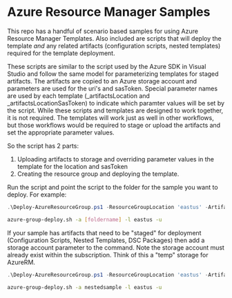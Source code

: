 # Azure Resource Manager Samples

This repo has a handful of scenario based samples for using Azure Resource Manager Templates.  Also included are scripts that will deploy the template *and* any related artifacts (configuration scripts, nested templates) required for the template deployment.

These scripts are similar to the script used by the Azure SDK in Visual Studio and follow the same model for parameterizing templates for staged artifacts.
The artifacts are copied to an Azure storage account and parameters are used for the uri's and sasToken. Special parameter names are used by each template
 (_artifactsLocation and _artifactsLocationSasToken) to indicate which paramter values will be set by the script. While these scripts and templates are 
 designed to work together, it is not required.  The templates will work just as well in other workflows, but those workflows would be required to stage 
 or upload the artifacts and set the appropriate parameter values.

So the script has 2 parts:
1) Uploading artifacts to storage and overriding parameter values in the template for the location and sasToken
2) Creating the resource group and deploying the template.


Run the script and point the script to the folder for the sample you want to deploy.  For example:

```PowerShell
.\Deploy-AzureResourceGroup.ps1 -ResourceGroupLocation 'eastus' -ArtifactsStagingDirectory '[foldername]'
```
```bash
azure-group-deploy.sh -a [foldername] -l eastus -u
```
If your sample has artifacts that need to be "staged" for deployment (Configuration Scripts, Nested Templates, DSC Packages) then add a storage account parameter to the command.  Note the storage account must already exist within the subscription.  Think of this a "temp" storage for AzureRM.

```PowerShell
.\Deploy-AzureResourceGroup.ps1 -ResourceGroupLocation 'eastus' -ArtifactsStagingDirectory 'NestedSample' -UploadArtifacts 
```
```bash
azure-group-deploy.sh -a nestedsample -l eastus -u
```
